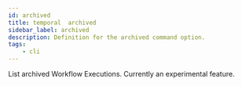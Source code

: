 ```yaml
---
id: archived
title: temporal  archived
sidebar_label: archived
description: Definition for the archived command option.
tags:
	- cli
---
```


List archived Workflow Executions. Currently an experimental feature.
